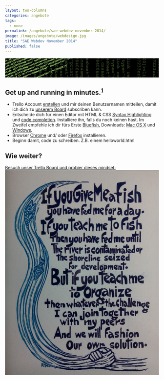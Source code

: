 ```yaml
---
layout: two-columns
categories: angebote
tags:
  - none
permalink: /angebote/sae-webdev-november-2014/
image: /images/angebote/webdesign.jpg
title: "SAE Webdev November 2014"
published: false
---
```

<div class="angebot-top-wide"><img title="" src="/images/angebote/webdesign_sub.jpg"></div>

<h2>Get up and running in minutes.<sup><a href="http://jekyllrb.com/">1</a></sup></h2>

<ul>
<li>Trello Account <a href="http://bit.ly/trello-register">erstellen</a> und mir deinen Benutzernamen mitteilen, damit ich dich zu <a href="https://trello.com/b/80jky9C2/webdev-november-2014">unserem Board</a> subscriben kann.</li>
<li>Entscheide dich für einen Editor mit HTML & CSS <a href="https://de.wikipedia.org/wiki/Syntaxhervorhebung">Syntax Highlighting</a> und <a href="https://de.wikipedia.org/wiki/Autovervollst%C3%A4ndigung">code completion</a>. Installiere ihn, falls du noch keinen hast. Im Zweifel empfehle ich dir fürs Erste <a href="http://bluefish.openoffice.nl">Bluefish</a>, Downloads: <a href="http://www.bennewitz.com/bluefish/stable/binaries/macosx/Bluefish-2.2.6.dmg">Mac OS X</a> und <a href="http://www.bennewitz.com/bluefish/stable/binaries/win32/Bluefish-2.2.6-setup.exe">Windows</a>.</li>
<li>Browser <a href="https://www.google.com/chrome/browser/">Chrome</a> und/ oder <a href="https://www.mozilla.org/firefox/">Firefox</a> installieren.</li>
<li>Beginn damit, code zu schreiben. Z.B. einem helloworld.html</li>
</ul>

<h2>Wie weiter?</h2>

<a href="https://trello.com/b/80jky9C2/webdev-november-2014">Besuch unser Trello Board und probier dieses mindset:<img title="Fish" src="/images/angebote/sae-webdev-september-2014.jpg"></a>